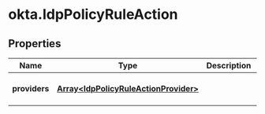 # okta.IdpPolicyRuleAction

## Properties

Name | Type | Description | Notes
------------ | ------------- | ------------- | -------------
**providers** | [**Array&lt;IdpPolicyRuleActionProvider&gt;**](IdpPolicyRuleActionProvider.md) |  | [optional] [default to undefined]


